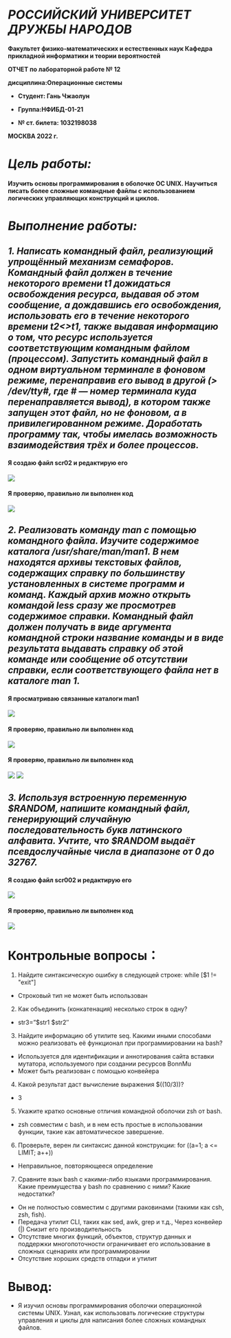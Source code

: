 # ***РОССИЙСКИЙ УНИВЕРСИТЕТ ДРУЖБЫ НАРОДОВ***

**Факультет физико-математических и естественных наук
Кафедра прикладной информатики и теории вероятностей**


**ОТЧЕТ по лабораторной работе №  12**

**дисциплина:Операционные системы**          


- **Студент: Гань Чжаолун**                                    

- **Группа:НФИБД-01-21** 
 
- **№ ст. билета: 1032198038**                                     



**МОСКВА
2022 г.**

# ***Цель работы:***

#### Изучить основы программирования в оболочке ОС UNIX. Научиться писать более сложные командные файлы с использованием логических управляющих конструкций и циклов.
# ***Выполнение работы:***
## ***1. Написать командный файл, реализующий упрощённый механизм семафоров. Командный файл должен в течение некоторого времени t1 дожидаться освобождения ресурса, выдавая об этом сообщение, а дождавшись его освобождения, использовать его в течение некоторого времени t2<>t1, также выдавая информацию о том, что ресурс используется соответствующим командным файлом (процессом). Запустить командный файл в одном виртуальном терминале в фоновом режиме, перенаправив его вывод в другой (> /dev/tty#, где # — номер терминала куда перенаправляется вывод), в котором также запущен этот файл, но не фоновом, а в привилегированном режиме. Доработать программу так, чтобы имелась возможность взаимодействия трёх и более процессов.***
#### Я создаю файл scr02 и редактирую его
![](https://i.ibb.co/fC3GCvm/12-01.jpg)
#### Я проверяю, правильно ли выполнен код
![](https://i.ibb.co/cJ45zJQ/12-02.jpg)

## ***2. Реализовать команду man с помощью командного файла. Изучите содержимое каталога /usr/share/man/man1. В нем находятся архивы текстовых файлов, содержащих справку по большинству установленных в системе программ и команд. Каждый архив можно открыть командой less сразу же просмотрев содержимое справки. Командный файл должен получать в виде аргумента командной строки название команды и в виде результата выдавать справку об этой команде или сообщение об отсутствии справки, если соответствующего файла нет в каталоге man 1.***
#### Я просматриваю связанные каталоги man1
![](https://i.ibb.co/TWgTmmq/12-03.jpg)

#### Я проверяю, правильно ли выполнен код
![](https://i.ibb.co/CKr8RZh/12-04.jpg)

#### Я проверяю, правильно ли выполнен код
![](https://i.ibb.co/2W6kgmy/12-05.jpg)
![](https://i.ibb.co/31j1Ghg/12-06.jpg)

## ***3. Используя встроенную переменную $RANDOM, напишите командный файл, генерирующий случайную последовательность букв латинского алфавита. Учтите, что $RANDOM выдаёт псевдослучайные числа в диапазоне от 0 до 32767.***
#### Я создаю файл scr002 и редактирую его
![](https://i.ibb.co/qszGsbT/12-07.jpg)

#### Я проверяю, правильно ли выполнен код
![](https://i.ibb.co/nDpthr6/12-08.jpg)

# Контрольные вопросы：
1. Найдите синтаксическую ошибку в следующей строке: while [$1 != "exit"]
- Строковый тип не может быть использован
2. Как объединить (конкатенация) несколько строк в одну?
- str3=”$str1 $str2″
3. Найдите информацию об утилите seq. Какими иными способами можно реализовать её функционал при программировании на bash?
- Используется для идентификации и аннотирования сайта вставки мутатора, используемого при создании ресурсов BonnMu
- Может быть реализован с помощью конвейера
4. Какой результат даст вычисление выражения $((10/3))?
- 3
5. Укажите кратко основные отличия командной оболочки zsh от bash.
- zsh совместим с bash, и в нем есть простые в использовании функции, такие как автоматическое завершение.
6. Проверьте, верен ли синтаксис данной конструкции: for ((a=1; a <= LIMIT; a++))
- Неправильное, повторяющееся определение
7. Сравните язык bash с какими-либо языками программирования. Какие преимущества  у bash по сравнению с ними? Какие недостатки?
- Он не полностью совместим с другими раковинами (такими как csh, zsh, fish).
- Передача утилит CLI, таких как sed, awk, grep и т.д., Через конвейер (|) Снизит его производительность
- Отсутствие многих функций, объектов, структур данных и поддержки многопоточности ограничивает его использование в сложных сценариях или программировании
- Отсутствие хороших средств отладки и утилит
# Вывод: 
- Я изучил основы программирования оболочки операционной системы UNIX. Узнал, как использовать логические структуры управления и циклы для написания более сложных командных файлов.